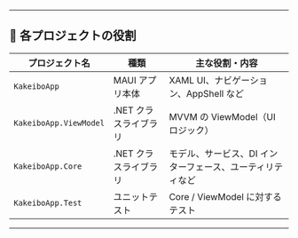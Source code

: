 
---

## 📁 各プロジェクトの役割

| プロジェクト名            | 種類               | 主な役割・内容 |
|---------------------------|--------------------|----------------|
| `KakeiboApp`            | MAUI アプリ本体     | XAML UI、ナビゲーション、AppShell など |
| `KakeiboApp.ViewModel`      | .NET クラスライブラリ | MVVM の ViewModel（UIロジック） |
| `KakeiboApp.Core`            | .NET クラスライブラリ | モデル、サービス、DI インターフェース、ユーティリティなど |
| `KakeiboApp.Test`           | ユニットテスト       | Core / ViewModel に対するテスト |

---
